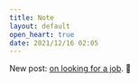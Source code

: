 ```yaml
---
title: Note
layout: default
open_heart: true
date: 2021/12/16 02:05
---
```


New post: [on looking for a job](https://muan.co/2021/12/15/notes-on-looking-for-a-job/). 📮

